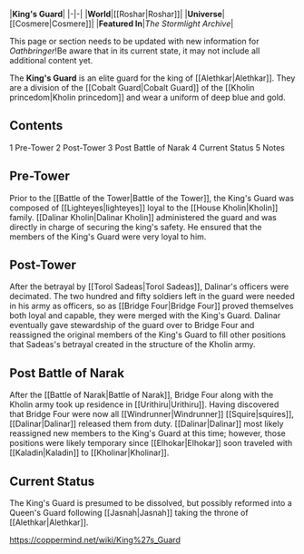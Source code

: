 |**King's Guard**|
|-|-|
|**World**|[[Roshar\|Roshar]]|
|**Universe**|[[Cosmere\|Cosmere]]|
|**Featured In**|*The Stormlight Archive*|

This page or section needs to be updated with new information for *Oathbringer*!Be aware that in its current state, it may not include all additional content yet.

The **King's Guard** is an elite guard for the king of [[Alethkar\|Alethkar]]. They are a division of the [[Cobalt Guard\|Cobalt Guard]] of the [[Kholin princedom\|Kholin princedom]] and wear a uniform of deep blue and gold.

## Contents

1 Pre-Tower
2 Post-Tower
3 Post Battle of Narak
4 Current Status
5 Notes


## Pre-Tower
Prior to the [[Battle of the Tower\|Battle of the Tower]], the King's Guard was composed of [[Lighteyes\|lighteyes]] loyal to the [[House Kholin\|Kholin]] family. [[Dalinar Kholin\|Dalinar Kholin]] administered the guard and was directly in charge of securing the king's safety. He ensured that the members of the King's Guard were very loyal to him.

## Post-Tower
After the betrayal by [[Torol Sadeas\|Torol Sadeas]], Dalinar's officers were decimated. The two hundred and fifty soldiers left in the guard were needed in his army as officers, so as [[Bridge Four\|Bridge Four]] proved themselves both loyal and capable, they were merged with the King's Guard. Dalinar eventually gave stewardship of the guard over to Bridge Four and reassigned the original members of the King's Guard to fill other positions that Sadeas's betrayal created in the structure of the Kholin army.

## Post Battle of Narak
After the [[Battle of Narak\|Battle of Narak]], Bridge Four along with the Kholin army took up residence in [[Urithiru\|Urithiru]]. Having discovered that Bridge Four were now all [[Windrunner\|Windrunner]] [[Squire\|squires]], [[Dalinar\|Dalinar]] released them from duty. [[Dalinar\|Dalinar]] most likely reassigned new members to the King's Guard at this time; however, those positions were likely temporary since [[Elhokar\|Elhokar]] soon traveled with [[Kaladin\|Kaladin]] to [[Kholinar\|Kholinar]].

## Current Status
The King's Guard is presumed to be dissolved, but possibly reformed into a Queen's Guard following [[Jasnah\|Jasnah]] taking the throne of [[Alethkar\|Alethkar]].



https://coppermind.net/wiki/King%27s_Guard